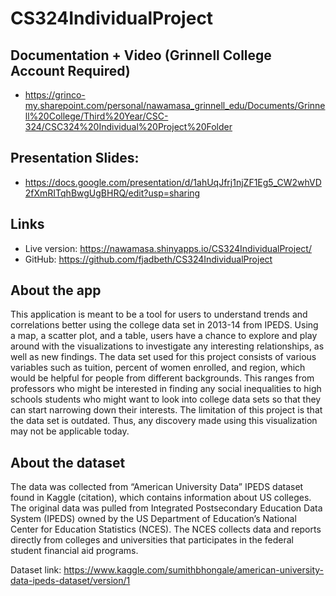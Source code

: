 # CS324IndividualProject

## Documentation + Video (Grinnell College Account Required)
- https://grinco-my.sharepoint.com/personal/nawamasa_grinnell_edu/Documents/Grinnell%20College/Third%20Year/CSC-324/CSC324%20Individual%20Project%20Folder

## Presentation Slides:
- https://docs.google.com/presentation/d/1ahUqJfrj1njZF1Eg5_CW2whVD2fXmRITqhBwgUgBHRQ/edit?usp=sharing

## Links
- Live version: https://nawamasa.shinyapps.io/CS324IndividualProject/
- GitHub: https://github.com/fjadbeth/CS324IndividualProject

## About the app
This application is meant to be a tool for users to understand trends and correlations better using the college data set in 2013-14 from IPEDS. Using a map, a scatter plot, and a table, users have a chance to explore and play around with the visualizations to investigate any interesting relationships, as well as new findings. The data set used for this project consists of various variables such as tuition, percent of women enrolled, and region, which would be helpful for people from different backgrounds. This ranges from professors who might be interested in finding any social inequalities to high schools students who might want to look into college data sets so that they can start narrowing down their interests. The limitation of this project is that the data set is outdated. Thus, any discovery made using this visualization may not be applicable today.


## About the dataset
The data was collected from “American University Data” IPEDS dataset found in Kaggle (citation), which contains information about US colleges. The original data was pulled from Integrated Postsecondary Education Data System (IPEDS) owned by the US Department of Education’s National Center for Education Statistics (NCES). The NCES collects data and reports directly from colleges and universities that participates in the federal student financial aid programs.

Dataset link: https://www.kaggle.com/sumithbhongale/american-university-data-ipeds-dataset/version/1

